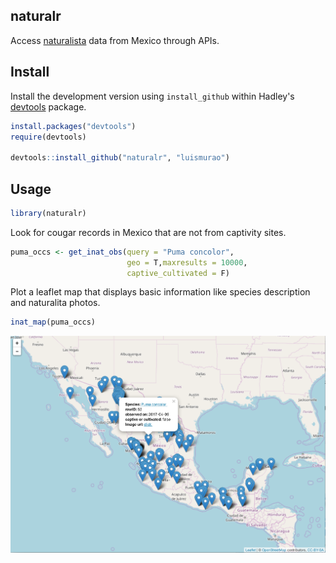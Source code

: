 ## naturalr

Access [naturalista](http://www.naturalista.mx/) data from Mexico through APIs.

## Install

Install the development version using `install_github` within Hadley's [devtools](https://github.com/hadley/devtools) package.

```r
install.packages("devtools")
require(devtools)

devtools::install_github("naturalr", "luismurao")
```
## Usage

```r
library(naturalr)
```
Look for cougar records in Mexico that are not from captivity sites.
```r
puma_occs <- get_inat_obs(query = "Puma concolor",
                          geo = T,maxresults = 10000,
                          captive_cultivated = F)
```
Plot a leaflet map that displays basic information like species description and naturalita photos.

``` r
inat_map(puma_occs)

```

![](img/puma_concolor.png)

